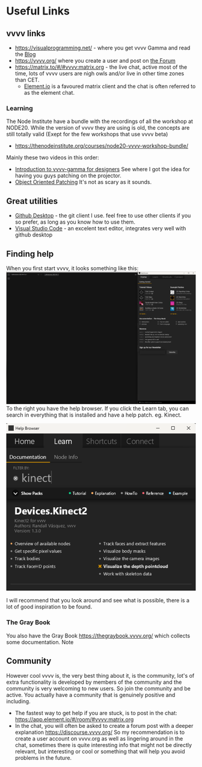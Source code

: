 # Useful Links

## vvvv links
- https://visualprogramming.net/ - where you get vvvv Gamma and read the [Blog](https://visualprogramming.net/blog/)
- https://vvvv.org/ where you create a user and post on [the Forum](https://discourse.vvvv.org/)
- https://matrix.to/#/#vvvv:matrix.org - the live chat, active most of the time, lots of vvvv users are nigh owls and/or live in other time zones than CET.
    - [Element.io](https://element.io/download) is a favoured matrix client and the chat is often referred to as the element chat.

### Learning
The Node Institute have a bundle with the recordings of all the workshop at NODE20. While the version of vvvv they are using is old, the concepts are still totally valid (Exept for the few workshops that use vvvv beta)
- https://thenodeinstitute.org/courses/node20-vvvv-workshop-bundle/

Mainly these two videos in this order:
- [Introduction to vvvv-gamma for designers](https://thenodeinstitute.org/courses/node20-vvvv-workshop-bundle/lessons/getting-started/topic/introduction-to-vvvv-gamma-for-designers/) See where I got the idea for having you guys patching on the projector.
- [Object Oriented Patching](https://thenodeinstitute.org/courses/node20-vvvv-workshop-bundle/lessons/vl-language-methodologies/topic/object-oriented-patching/) It's not as scary as it sounds.

## Great utilities
- [Github Desktop](https://desktop.github.com/) - the git client I use. feel free to use other clients if you so prefer, as long as you know how to use them.
- [Visual Studio Code](https://code.visualstudio.com/) - an excelent text editor, integrates very well with github desktop

## Finding help

When you first start vvvv, it looks something like this:
![Alt text](/img/GammaStart.png)
To the right you have the help browser.
If you click the Learn tab, you can search in everything that is installed and have a help patch. eg. Kinect.

![Alt text](/img/LearnKinect.png)

I will recommend that you look around and see what is possible, there is a lot of good inspiration to be found.
### The Gray Book
You also have the Gray Book https://thegraybook.vvvv.org/ which collects some documentation.
Note

## Community
However cool vvvv is, the very best thing about it, is the community, lot's of extra functionality is developed by members of the community and the community is very welcoming to new users.
So join the community and be active. You actually have a community that is genuinely positive and including.
- The fastest way to get help if you are stuck, is to post in the chat: https://app.element.io/#/room/#vvvv:matrix.org
- In the chat, you will often be asked to create a forum post with a deeper explanation https://discourse.vvvv.org/
So my recommendation is to create a user account on vvvv.org as well as lingering around in the chat, sometimes there is quite interesting info that might not be directly relevant, but interesting or cool or something that will help you avoid problems in the future.